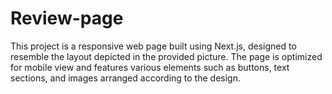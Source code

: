 # Review-page
This project is a responsive web page built using Next.js, designed to resemble the layout depicted in the provided picture. The page is optimized for mobile view and features various elements such as buttons, text sections, and images arranged according to the design.
